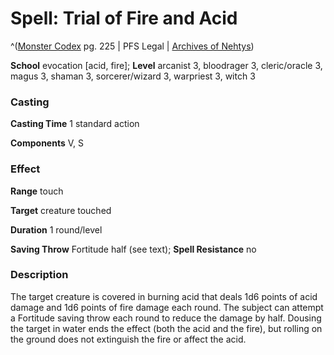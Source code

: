 # Spell: Trial of Fire and Acid

^([Monster Codex][ss-trial-of-fire-and-acid] pg. 225 | PFS Legal | [Archives of Nehtys][sn-trial-of-fire-and-acid])

**School** evocation [acid, fire]; **Level** arcanist 3, bloodrager 3, cleric/oracle 3, magus 3, shaman 3, sorcerer/wizard 3, warpriest 3, witch 3

### Casting

**Casting Time** 1 standard action  

**Components** V, S

### Effect

**Range** touch  

**Target** creature touched  

**Duration** 1 round/level  

**Saving Throw** Fortitude half (see text); **Spell Resistance** no

### Description

The target creature is covered in burning acid that deals 1d6 points of acid damage and 1d6 points of fire damage each round. The subject can attempt a Fortitude saving throw each round to reduce the damage by half. Dousing the target in water ends the effect (both the acid and the fire), but rolling on the ground does not extinguish the fire or affect the acid.

[ss-trial-of-fire-and-acid]: http://paizo.com/products/btpy9926
[sn-trial-of-fire-and-acid]: http://www.archivesofnethys.com/SpellDisplay.aspx?ItemName=Trial%20of%20Fire%20and%20Acid